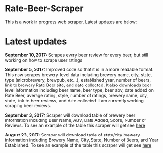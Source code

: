 # Rate-Beer-Scraper

This is a work in progress web scraper. Latest updates are below:

# Latest updates

**September 10, 2017:** Scrapes every beer review for every beer, but still working on how to scrape user ratings

**September 5, 2017:** Improved code so that it is in a more readable format. This now scrapes brewery-level data including brewery name, city, state, type (microbrewery, brewpub, etc...), established year, number of beers, link to brewery Rate Beer site, and date collected. It also downloads beer level information including beer name, beer type, beer abv, date added on Rate Beer, average rating, style, number of ratings, brewery name, city, state, link to beer reviews, and date collected. I am currently working scraping beer reviews.


**September 3, 2017:** Scraper will download table of brewery beer information including Beer Name, ABV, Date Added, Score, Number of Reviews. To see an example of the table this scraper will get see [here](https://www.ratebeer.com/brewers/avondale-brewing-company/12890/)


**August 23, 2017:** Scraper will download table of state/city brewery information including Brewery Name, City, State, Number of Beers, and Year Established. To see an example of the table this scraper will get see [here](https://www.ratebeer.com/breweries/colorado/6/213/)
